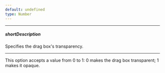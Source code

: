 ```yaml
---
default: undefined
type: Number
---
```

---
##### shortDescription
Specifies the drag box's transparency.

---
This option accepts a value from 0 to 1: 0 makes the drag box transparent; 1 makes it opaque.